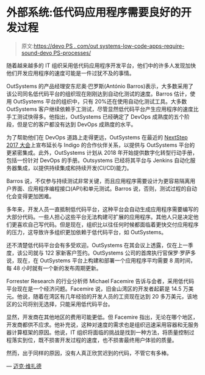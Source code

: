 # 外部系统:低代码应用程序需要良好的开发过程

> 原文:[https://devo PS . com/out systems-low-code-apps-require-sound-devo PS-processes/](https://devops.com/outsystems-low-code-apps-require-sound-devops-processes/)

随着越来越多的 IT 组织采用低代码应用程序开发平台，他们中的许多人发现加快他们开发应用程序的速度可能是一件过犹不及的事情。

OutSystems 的产品经理安东尼奥·巴罗斯(António Barros)表示，大多数采用了该公司同名低代码平台的组织现在刚刚达到自动化测试的速度。Barros 估计，使用 OutSystems 平台的组织中，只有 20%还在使用自动化测试工具。大多数 OutSystems 客户继续依赖手工测试，尽管显然低代码平台产生应用程序的速度比手工测试快得多。他指出，OutSystems 已经确定了 DevOps 成熟度的五个阶段，但是它的客户都没有达到 DevOps 成熟度的水平。

为了帮助他们在 DevOps 道路上走得更远，OutSystems 在最近的 [NextStep 2017 大会](https://www.outsystems.com/nextstep/)上宣布延长与 Indigo 的合作伙伴关系，以提供与 OutSystems 平台的更紧密集成。此外，OutSystems 计划从 2018 年开始提供数字化转型行动手册，包括一份针对 DevOps 的手册。Outsystems 已经将其平台与 Jenkins 自动化服务器集成，以提供持续集成和持续开发(CI/CD)能力。

Barros 说，不仅参与持续测试非常关键，而且应用程序需要设计为更容易隔离用户界面、应用程序编程接口(API)和单元测试。Barros 说，否则，测试过程的自动化会变得更加困难。

多年来，开发人员一直抵制低代码平台，这种平台会自动生成应用程序需要编写的大部分代码。一些人担心这些平台无法构建可扩展的应用程序。其他人只是决定他们更喜欢自己写代码。但是现在，组织比以往任何时候都面临着更快交付应用程序的压力，这导致许多组织更加依赖于低代码平台，如 OutSystems。

还不清楚低代码平台会有多受欢迎。OutSystems 在其会议上透露，仅在上一季度，该公司就与 122 家新客户签约。OutSystems 公司的首席执行官保罗·罗萨多说，现在，在 OutSystems 平台上构建和部署一个应用程序平均需要 8 周时间，每 48 小时就有一个新的发布周期更新。

Forrester Research 的行业分析师 Michael Facemire 告诉与会者，采用低代码平台现在是一个经济问题。Facemire 说，旧金山湾区的开发者起薪是 14.5 万美元。他说，随着在湾区有几年经验的开发人员的工资现在达到 20 多万美元，该地区的公司将别无选择，只能采用低代码平台。

显然，开发商在其他地区的费用可能更低。但 Facemire 指出，无论在哪个地区，开发商都供不应求。他补充说，这种对速度的需求也是组织迅速采用容器和无服务器计算框架的原因。他说，IT 组织将面临的挑战是找到一种方法，将质量控制过程落实到位，既不损害开发过程的速度，也不损害最终用户体验的质量。

然而，出于同样的原因，没有人真正欣赏迟到的代码，不管它有多棒。

— [迈克·维扎德](https://devops.com/author/mike-vizard/)